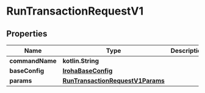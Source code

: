 
# RunTransactionRequestV1

## Properties
Name | Type | Description | Notes
------------ | ------------- | ------------- | -------------
**commandName** | **kotlin.String** |  | 
**baseConfig** | [**IrohaBaseConfig**](IrohaBaseConfig.md) |  | 
**params** | [**RunTransactionRequestV1Params**](RunTransactionRequestV1Params.md) |  | 



